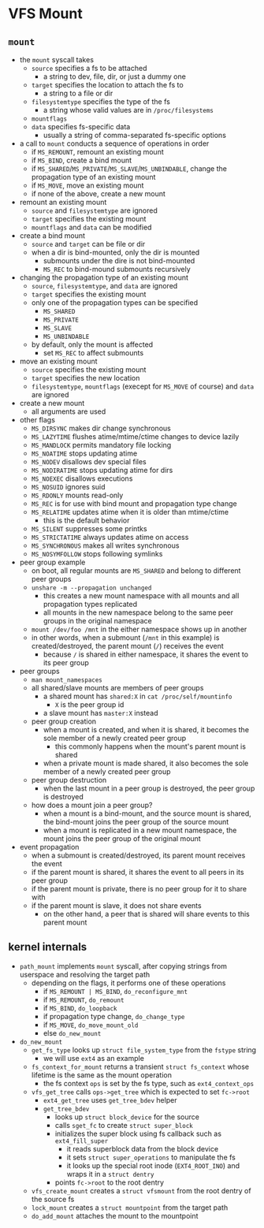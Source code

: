 VFS Mount
=========

## `mount`

- the `mount` syscall takes
  - `source` specifies a fs to be attached
    - a string to dev, file, dir, or just a dummy one
  - `target` specifies the location to attach the fs to
    - a string to a file or dir
  - `filesystemtype` specifies the type of the fs
    - a string whose valid values are in `/proc/filesystems`
  - `mountflags`
  - `data` specifies fs-specific data
    - usually a string of comma-separated fs-specific options
- a call to `mount` conducts a sequence of operations in order
  - if `MS_REMOUNT`, remount an existing mount
  - if `MS_BIND`, create a bind mount
  - if `MS_SHARED`/`MS_PRIVATE`/`MS_SLAVE`/`MS_UNBINDABLE`, change the
    propagation type of an existing mount
  - if `MS_MOVE`, move an existing mount
  - if none of the above, create a new mount
- remount an existing mount
  - `source` and `filesystemtype` are ignored
  - `target` specifies the existing mount
  - `mountflags` and `data` can be modified
- create a bind mount
  - `source` and `target` can be file or dir
  - when a dir is bind-mounted, only the dir is mounted
    - submounts under the dire is not bind-mounted
    - `MS_REC` to bind-mound submounts recursively
- changing the propagation type of an existing mount
  - `source`, `filesystemtype`, and `data` are ignored
  - `target` specifies the existing mount
  - only one of the propagation types can be specified
    - `MS_SHARED`
    - `MS_PRIVATE`
    - `MS_SLAVE`
    - `MS_UNBINDABLE`
  - by default, only the mount is affected
    - set `MS_REC` to affect submounts
- move an existing mount
  - `source` specifies the existing mount
  - `target` specifies the new location
  - `filesystemtype`, `mountflags` (execept for `MS_MOVE` of course) and
    `data` are ignored
- create a new mount
  - all arguments are used
- other flags
  - `MS_DIRSYNC` makes dir change synchronous
  - `MS_LAZYTIME` flushes atime/mtime/ctime changes to device lazily
  - `MS_MANDLOCK` permits mandatory file locking
  - `MS_NOATIME` stops updating atime
  - `MS_NODEV` disallows dev special files
  - `MS_NODIRATIME` stops updating atime for dirs
  - `MS_NOEXEC` disallows executions
  - `MS_NOSUID` ignores suid
  - `MS_RDONLY` mounts read-only
  - `MS_REC` is for use with bind mount and propagation type change
  - `MS_RELATIME` updates atime when it is older than mtime/ctime
    - this is the default behavior
  - `MS_SILENT` suppresses some printks
  - `MS_STRICTATIME` always updates atime on access
  - `MS_SYNCHRONOUS` makes all writes synchronous
  - `MS_NOSYMFOLLOW` stops following symlinks
- peer group example
  - on boot, all regular mounts are `MS_SHARED` and belong to different peer
    groups
  - `unshare -m --propagation unchanged`
    - this creates a new mount namespace with all mounts and all propagation
      types replicated
    - all mounts in the new namespace belong to the same peer groups in the
      original namespace
  - `mount /dev/foo /mnt` in the either namespace shows up in another
  - in other words, when a submount (`/mnt` in this example) is
    created/destroyed, the parent mount (`/`) receives the event
    - because `/` is shared in either namespace, it shares the event to its
      peer group
- peer groups
  - `man mount_namespaces`
  - all shared/slave mounts are members of peer groups
    - a shared mount has `shared:X` in `cat /proc/self/mountinfo`
      - `X` is the peer group id
    - a slave mount has `master:X` instead
  - peer group creation
    - when a mount is created, and when it is shared, it becomes the sole
      member of a newly created peer group
      - this commonly happens when the mount's parent mount is shared
    - when a private mount is made shared, it also becomes the sole member of
      a newly created peer group
  - peer group destruction
    - when the last mount in a peer group is destroyed, the peer group is
      destroyed
  - how does a mount join a peer group?
    - when a mount is a bind-mount, and the source mount is shared, the
      bind-mount joins the peer group of the source mount
    - when a mount is replicated in a new mount namespace, the mount joins the
      peer group of the original mount
- event propagation
  - when a submount is created/destroyed, its parent mount receives the event
  - if the parent mount is shared, it shares the event to all peers in its
    peer group
  - if the parent mount is private, there is no peer group for it to share
    with
  - if the parent mount is slave, it does not share events
    - on the other hand, a peer that is shared will share events to this
      parent mount

## kernel internals

- `path_mount` implements `mount` syscall, after copying strings from
  userspace and resolving the target path
  - depending on the flags, it performs one of these operations
    - if `MS_REMOUNT | MS_BIND`, `do_reconfigure_mnt`
    - if `MS_REMOUNT`, `do_remount`
    - if `MS_BIND`, `do_loopback`
    - if propagation type change, `do_change_type`
    - if `MS_MOVE`, `do_move_mount_old`
    - else `do_new_mount`
- `do_new_mount`
  - `get_fs_type` looks up `struct file_system_type` from the `fstype` string
    - we will use `ext4` as an example
  - `fs_context_for_mount` returns a transient `struct fs_context` whose
    lifetime is the same as the mount operation
    - the fs context `ops` is set by the fs type, such as `ext4_context_ops`
  - `vfs_get_tree` calls `ops->get_tree` which is expected to set `fc->root`
    - `ext4_get_tree` uses `get_tree_bdev` helper
    - `get_tree_bdev`
      - looks up `struct block_device` for the source
      - calls `sget_fc` to create `struct super_block`
      - initializes the super block using fs callback such as
        `ext4_fill_super`
        - it reads superblock data from the block device
        - it sets `struct super_operations` to manipulate the fs
        - it looks up the special root inode (`EXT4_ROOT_INO`) and wraps it in
          a `struct dentry`
      - points `fc->root` to the root dentry
  - `vfs_create_mount` creates a `struct vfsmount` from the root dentry of the
    source fs
  - `lock_mount` creates a `struct mountpoint` from the target path
  - `do_add_mount` attaches the mount to the mountpoint
